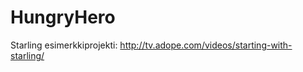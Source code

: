 HungryHero
==========

Starling esimerkkiprojekti: http://tv.adope.com/videos/starting-with-starling/

